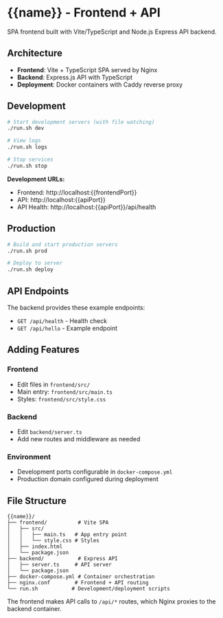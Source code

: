 # {{name}} - Frontend + API

SPA frontend built with Vite/TypeScript and Node.js Express API backend.

## Architecture

- **Frontend**: Vite + TypeScript SPA served by Nginx
- **Backend**: Express.js API with TypeScript  
- **Deployment**: Docker containers with Caddy reverse proxy

## Development

```bash
# Start development servers (with file watching)
./run.sh dev

# View logs
./run.sh logs

# Stop services
./run.sh stop
```

**Development URLs:**
- Frontend: http://localhost:{{frontendPort}}
- API: http://localhost:{{apiPort}}
- API Health: http://localhost:{{apiPort}}/api/health

## Production

```bash
# Build and start production servers
./run.sh prod

# Deploy to server
./run.sh deploy
```

## API Endpoints

The backend provides these example endpoints:

- `GET /api/health` - Health check
- `GET /api/hello` - Example endpoint

## Adding Features

### Frontend
- Edit files in `frontend/src/`
- Main entry: `frontend/src/main.ts`
- Styles: `frontend/src/style.css`

### Backend  
- Edit `backend/server.ts`
- Add new routes and middleware as needed

### Environment
- Development ports configurable in `docker-compose.yml`
- Production domain configured during deployment

## File Structure

```
{{name}}/
├── frontend/          # Vite SPA
│   ├── src/
│   │   ├── main.ts   # App entry point
│   │   └── style.css # Styles
│   ├── index.html
│   └── package.json
├── backend/           # Express API
│   ├── server.ts     # API server
│   └── package.json
├── docker-compose.yml # Container orchestration
├── nginx.conf        # Frontend + API routing
└── run.sh           # Development/deployment scripts
```

The frontend makes API calls to `/api/*` routes, which Nginx proxies to the backend container.